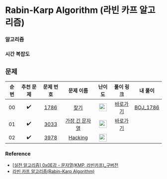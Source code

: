 # Rabin-Karp Algorithm (라빈 카프 알고리즘)

### 알고리즘

### 시간 복잡도

## 문제

|          순번          |        추천 문제         |        문제 번호         |        문제 이름         |         난이도          |        풀이 링크         |        내 풀이         |
| :-----: | :-----: | :-----: | :-----: | :-----: | :-----: | :-----: |
| 00 |  :heavy_check_mark:  | <a href="https://www.acmicpc.net/problem/1786" target="_blank">1786</a> | <a href="https://www.acmicpc.net/problem/1786" target="_blank">찾기</a> | <img height="25px" width="25px" src="https://static.solved.ac/tier_small/16.svg"/> | <a href="https://m.blog.naver.com/kks227/220927272165?referrerCode=1">바로가기</a> | <a href="./../Problems/sliding_window/BOJ_1786.md">BOJ_1786</a> |
| 01 |  :heavy_check_mark:  | <a href="https://www.acmicpc.net/problem/3033" target="_blank">3033</a> | <a href="https://www.acmicpc.net/problem/3033" target="_blank">가장 긴 문자열</a> | <img height="25px" width="25px" src="https://static.solved.ac/tier_small/18.svg"/> | <a href="https://m.blog.naver.com/kks227/220927272165?referrerCode=1">바로가기</a> | |
| 02 |  :heavy_check_mark:  | <a href="https://www.acmicpc.net/problem/3978" target="_blank">3978</a> | <a href="https://www.acmicpc.net/problem/3978" target="_blank">Hacking</a> | <img height="25px" width="25px" src="https://static.solved.ac/tier_small/11.svg"/> |  | |

### Reference 
* [[실전 알고리즘] 0x0E강 - 문자열(KMP, 라빈카프)_구버전](https://blog.encrypted.gg/857)
* [라빈 카프 알고리즘(Rabin-Karp Algorithm)](https://m.blog.naver.com/kks227/220927272165?referrerCode=1)
